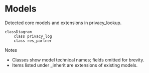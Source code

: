# Models

Detected core models and extensions in privacy_lookup.

```mermaid
classDiagram
    class privacy_log
    class res_partner
```

Notes
- Classes show model technical names; fields omitted for brevity.
- Items listed under _inherit are extensions of existing models.
